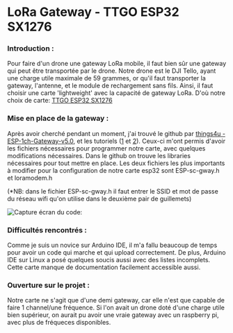 # LoRa Gateway - TTGO ESP32 SX1276 

### Introduction : 

Pour faire d'un drone une gateway LoRa mobile, il faut bien sûr une gateway qui peut être transportée par le drone. Notre drone est le DJI Tello, ayant une charge utile maximale de 59 grammes, or qu'il faut transporter la gateway, l'antenne, et le module de rechargement sans fils. Ainsi, il faut choisir une carte 'lightweight' avec la capacité de gateway LoRa. D'où notre choix de carte: [TTGO ESP32 SX1276](https://www.ebay.com/itm/152827874001?ul_noapp=true)

### Mise en place de la gateway :

Après avoir cherché pendant un moment, j'ai trouvé le github par [things4u - ESP-1ch-Gateway-v5.0](https://github.com/things4u/ESP-1ch-Gateway-v5.0), et les tutoriels ([1](https://learn.sparkfun.com/tutorials/esp32-lora-1-ch-gateway-lorawan-and-the-things-network/all) et [2](https://www.hackster.io/Arn/single-channel-ttn-lora-gateway-and-nodes-with-esp32-sx1276-709612)). Ceux-ci m'ont permis d'avoir les fichiers nécessaires pour programmer notre carte, avec quelques modifications nécessaires. Dans le github on trouve les libraries nécessaires pour tout mettre en place. Les deux fichiers les plus importants à modifier pour la configuration de notre carte esp32 sont ESP-sc-gway.h et loramodem.h

(*NB: dans le fichier ESP-sc-gway.h il faut entrer le SSID et mot de passe du réseau wifi qu'on utilise dans le deuxième pair de guillemets)

![Capture écran du code:](https://imgur.com/a/mOP9O7Y)

### Difficultés rencontrés :

Comme je suis un novice sur Arduino IDE, il m'a fallu beaucoup de temps pour avoir un code qui marche et qui upload correctement. De plus, Arduino IDE sur Linux a posé quelques soucis aussi avec des listes incomplets. Cette carte manque de documentation facilement accessible aussi.

### Ouverture sur le projet :

Notre carte ne s'agit que d'une demi gateway, car elle n'est que capable de faire 1 channel/une fréquence. Si l'on avait un drone doté d'une charge utile bien supérieur, on aurait pu avoir une vraie gateway avec un raspberry pi, avec plus de fréqueces disponibles.
